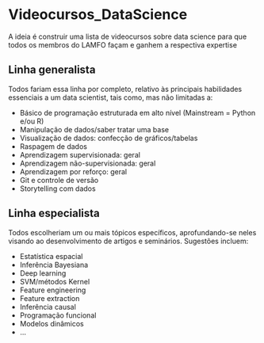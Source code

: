 # Videocursos_DataScience

A ideia é construir uma lista de videocursos sobre data science para que todos os membros do LAMFO façam e ganhem a respectiva expertise

## Linha generalista

Todos fariam essa linha por completo, relativo às principais habilidades essenciais a um data scientist, tais como, mas não limitadas a:

 - Básico de programação estruturada em alto nível (Mainstream = Python e/ou R)
 - Manipulação de dados/saber tratar uma base
 - Visualização de dados: confecção de gráficos/tabelas
 - Raspagem de dados
 - Aprendizagem supervisionada: geral
 - Aprendizagem não-supervisionada: geral
 - Aprendizagem por reforço: geral
 - Git e controle de versão
 - Storytelling com dados

## Linha especialista

Todos escolheriam um ou mais tópicos específicos, aprofundando-se neles visando ao desenvolvimento de artigos e seminários. Sugestões incluem:

 - Estatística espacial
 - Inferência Bayesiana
 - Deep learning
 - SVM/métodos Kernel
 - Feature engineering
 - Feature extraction
 - Inferência causal
 - Programação funcional
 - Modelos dinâmicos
 - ...
